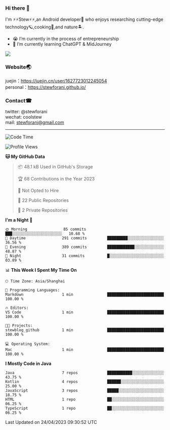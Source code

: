 ### Hi there 🤪
I'm ⚡⚡Stew⚡⚡,an Android developer🤖 who enjoys researching cutting-edge technology🪐,cooking🍔,and nature🏝.
- 😭 I’m currently in the process of entrepreneurship
- 🧐 I’m currently learning ChatGPT & MidJourney

![](https://github-readme-stats.vercel.app/api?username=stewforani)

### Website🌏
juejin：https://juejin.cn/user/1627723012245054</br>
personal：https://stewforani.github.io/

### Contact☎
twitter: @stewforani</br>
wechat: coolstew</br>
mail: stewforani@gmail.com

---

<!--START_SECTION:waka-->
![Code Time](http://img.shields.io/badge/Code%20Time-1%20min-blue)

![Profile Views](http://img.shields.io/badge/Profile%20Views-0-blue)

**🐱 My GitHub Data** 

> 📦 48.1 kB Used in GitHub's Storage 
 > 
> 🏆 68 Contributions in the Year 2023
 > 
> 🚫 Not Opted to Hire
 > 
> 📜 22 Public Repositories 
 > 
> 🔑 2 Private Repositories 
 > 
**I'm a Night 🦉** 

```text
🌞 Morning                85 commits          ███░░░░░░░░░░░░░░░░░░░░░░   10.68 % 
🌆 Daytime                291 commits         █████████░░░░░░░░░░░░░░░░   36.56 % 
🌃 Evening                389 commits         ████████████░░░░░░░░░░░░░   48.87 % 
🌙 Night                  31 commits          █░░░░░░░░░░░░░░░░░░░░░░░░   03.89 % 
```


📊 **This Week I Spent My Time On** 

```text
🕑︎ Time Zone: Asia/Shanghai

💬 Programming Languages: 
Markdown                 1 min               █████████████████████████   100.00 % 

🔥 Editors: 
VS Code                  1 min               █████████████████████████   100.00 % 

🐱‍💻 Projects: 
stewblog_github          1 min               █████████████████████████   100.00 % 

💻 Operating System: 
Mac                      1 min               █████████████████████████   100.00 % 
```

**I Mostly Code in Java** 

```text
Java                     7 repos             ███████████░░░░░░░░░░░░░░   43.75 % 
Kotlin                   4 repos             ██████░░░░░░░░░░░░░░░░░░░   25.00 % 
JavaScript               3 repos             █████░░░░░░░░░░░░░░░░░░░░   18.75 % 
HTML                     1 repo              ██░░░░░░░░░░░░░░░░░░░░░░░   06.25 % 
TypeScript               1 repo              ██░░░░░░░░░░░░░░░░░░░░░░░   06.25 % 
```




 Last Updated on 24/04/2023 09:30:52 UTC
<!--END_SECTION:waka-->
